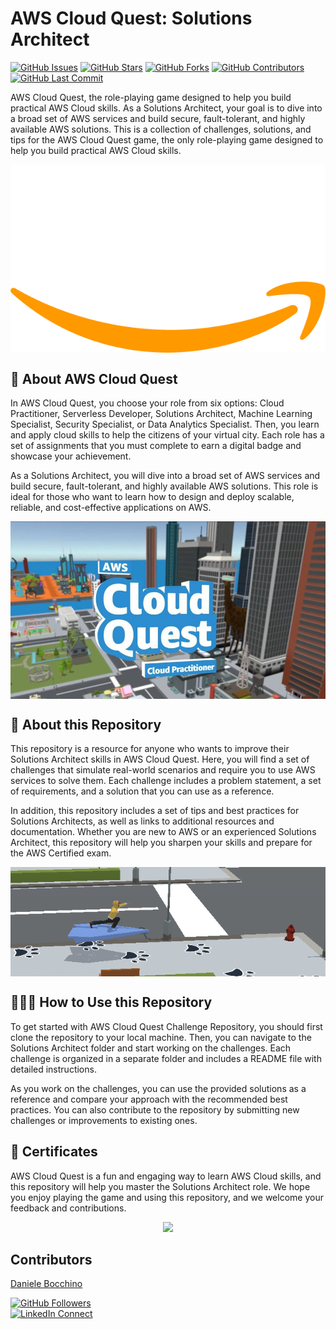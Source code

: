 # AWS Cloud Quest: Solutions Architect 

[![GitHub Issues](https://img.shields.io/github/issues/DanieleBocchino/AWS-Solutions-Architect-Quest
)](https://github.com/DanieleBocchino/AWS-Solutions-Architect-Quest
)
[![GitHub Stars](https://img.shields.io/github/stars/DanieleBocchino/AWS-Solutions-Architect-Quest
)](https://github.com/DanieleBocchino/AWS-Solutions-Architect-Quest
)
[![GitHub Forks](https://img.shields.io/github/forks/DanieleBocchino/AWS-Solutions-Architect-Quest
)](https://github.com/DanieleBocchino/AWS-Solutions-Architect-Quest
)
[![GitHub Contributors](https://img.shields.io/github/contributors/DanieleBocchino/AWS-Solutions-Architect-Quest
)](https://github.com/DanieleBocchino/AWS-Solutions-Architect-Quest
)
[![GitHub Last Commit](https://img.shields.io/github/last-commit/DanieleBocchino/AWS-Solutions-Architect-Quest
)](https://github.com/DanieleBocchino/AWS-Solutions-Architect-Quest
)



AWS Cloud Quest, the role-playing game designed to help you build practical AWS Cloud skills. As a Solutions Architect, your goal is to dive into a broad set of AWS services and build secure, fault-tolerant, and highly available AWS solutions. This is a collection of challenges, solutions, and tips for the AWS Cloud Quest game, the only role-playing game designed to help you build practical AWS Cloud skills.

<p align="center">
  <img src="./img/aws.png" alt="" style="display: block; margin: auto;" />
</p>


## 🚀 About AWS Cloud Quest
In AWS Cloud Quest, you choose your role from six options: Cloud Practitioner, Serverless Developer, Solutions Architect, Machine Learning Specialist, Security Specialist, or Data Analytics Specialist. Then, you learn and apply cloud skills to help the citizens of your virtual city. Each role has a set of assignments that you must complete to earn a digital badge and showcase your achievement.

As a Solutions Architect, you will dive into a broad set of AWS services and build secure, fault-tolerant, and highly available AWS solutions. This role is ideal for those who want to learn how to design and deploy scalable, reliable, and cost-effective applications on AWS.

<p align="center">
  <img src="./img/main.jpeg" alt="" style="display: block; margin: auto;" />
</p>

## 📑  About this Repository
This repository is a resource for anyone who wants to improve their Solutions Architect skills in AWS Cloud Quest. Here, you will find a set of challenges that simulate real-world scenarios and require you to use AWS services to solve them. Each challenge includes a problem statement, a set of requirements, and a solution that you can use as a reference.

In addition, this repository includes a set of tips and best practices for Solutions Architects, as well as links to additional resources and documentation. Whether you are new to AWS or an experienced Solutions Architect, this repository will help you sharpen your skills and prepare for the AWS Certified exam.

<p align="center">
  <img src="./img/my_character.png" alt="" style="display: block; margin: auto;" />
</p>

## 🧑🏻‍💻 How to Use this Repository
To get started with AWS Cloud Quest Challenge Repository, you should first clone the repository to your local machine. Then, you can navigate to the Solutions Architect folder and start working on the challenges. Each challenge is organized in a separate folder and includes a README file with detailed instructions.

As you work on the challenges, you can use the provided solutions as a reference and compare your approach with the recommended best practices. You can also contribute to the repository by submitting new challenges or improvements to existing ones.

## 🏅 Certificates 
AWS Cloud Quest is a fun and engaging way to learn AWS Cloud skills, and this repository will help you master the Solutions Architect role. We hope you enjoy playing the game and using this repository, and we welcome your feedback and contributions.

<p align="middle">
  <a href="https://www.credly.com/badges/8c590962-04a7-4a04-9777-a513bf617788/public_url"><img src="https://images.credly.com/size/340x340/images/2784d0d8-327c-406f-971e-9f0e15097003/image.png" ></a>
  
</p>

## Contributors

[Daniele Bocchino](https://danielebocchino.github.io/)

[![GitHub Followers](https://img.shields.io/github/followers/DanieleBocchino?style=social)](https://github.com/DanieleBocchino)  
[![LinkedIn Connect](https://img.shields.io/badge/LinkedIn-Connect-blue?style=social&logo=linkedin)](https://www.linkedin.com/in/daniele-bocchino-aa602a20b/)
